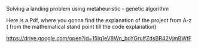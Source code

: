 Solving a landing problem using metaheuristic - genetic algorithm

Here is a Pdf, where you gonna find the explanation of the project from A-z ( from the mathematical stand point till the code explanation)

https://drive.google.com/open?id=15Iq1eV8Wn_boYGruIfZdsBR42VjmBWtF
